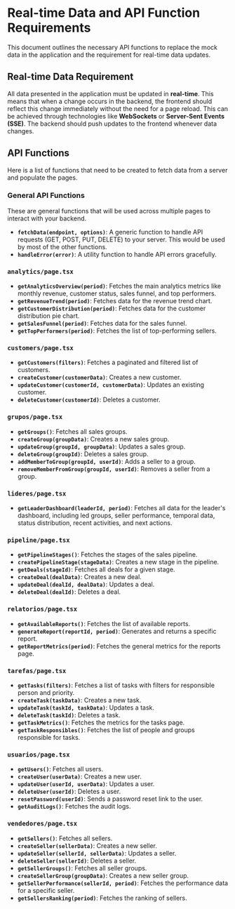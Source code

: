 # Real-time Data and API Function Requirements

This document outlines the necessary API functions to replace the mock data in the application and the requirement for real-time data updates.

## Real-time Data Requirement

All data presented in the application must be updated in **real-time**. This means that when a change occurs in the backend, the frontend should reflect this change immediately without the need for a page reload. This can be achieved through technologies like **WebSockets** or **Server-Sent Events (SSE)**. The backend should push updates to the frontend whenever data changes.

## API Functions

Here is a list of functions that need to be created to fetch data from a server and populate the pages.

### General API Functions

These are general functions that will be used across multiple pages to interact with your backend.

- **`fetchData(endpoint, options)`**: A generic function to handle API requests (GET, POST, PUT, DELETE) to your server. This would be used by most of the other functions.
- **`handleError(error)`**: A utility function to handle API errors gracefully.

### `analytics/page.tsx`

- **`getAnalyticsOverview(period)`**: Fetches the main analytics metrics like monthly revenue, customer status, sales funnel, and top performers.
- **`getRevenueTrend(period)`**: Fetches data for the revenue trend chart.
- **`getCustomerDistribution(period)`**: Fetches data for the customer distribution pie chart.
- **`getSalesFunnel(period)`**: Fetches data for the sales funnel.
- **`getTopPerformers(period)`**: Fetches the list of top-performing sellers.

### `customers/page.tsx`

- **`getCustomers(filters)`**: Fetches a paginated and filtered list of customers.
- **`createCustomer(customerData)`**: Creates a new customer.
- **`updateCustomer(customerId, customerData)`**: Updates an existing customer.
- **`deleteCustomer(customerId)`**: Deletes a customer.

### `grupos/page.tsx`

- **`getGroups()`**: Fetches all sales groups.
- **`createGroup(groupData)`**: Creates a new sales group.
- **`updateGroup(groupId, groupData)`**: Updates a sales group.
- **`deleteGroup(groupId)`**: Deletes a sales group.
- **`addMemberToGroup(groupId, userId)`**: Adds a seller to a group.
- **`removeMemberFromGroup(groupId, userId)`**: Removes a seller from a group.

### `lideres/page.tsx`

- **`getLeaderDashboard(leaderId, period)`**: Fetches all data for the leader's dashboard, including led groups, seller performance, temporal data, status distribution, recent activities, and next actions.

### `pipeline/page.tsx`

- **`getPipelineStages()`**: Fetches the stages of the sales pipeline.
- **`createPipelineStage(stageData)`**: Creates a new stage in the pipeline.
- **`getDeals(stageId)`**: Fetches all deals for a given stage.
- **`createDeal(dealData)`**: Creates a new deal.
- **`updateDeal(dealId, dealData)`**: Updates a deal.
- **`deleteDeal(dealId)`**: Deletes a deal.

### `relatorios/page.tsx`

- **`getAvailableReports()`**: Fetches the list of available reports.
- **`generateReport(reportId, period)`**: Generates and returns a specific report.
- **`getReportMetrics(period)`**: Fetches the general metrics for the reports page.

### `tarefas/page.tsx`

- **`getTasks(filters)`**: Fetches a list of tasks with filters for responsible person and priority.
- **`createTask(taskData)`**: Creates a new task.
- **`updateTask(taskId, taskData)`**: Updates a task.
- **`deleteTask(taskId)`**: Deletes a task.
- **`getTaskMetrics()`**: Fetches the metrics for the tasks page.
- **`getTaskResponsibles()`**: Fetches the list of people and groups responsible for tasks.

### `usuarios/page.tsx`

- **`getUsers()`**: Fetches all users.
- **`createUser(userData)`**: Creates a new user.
- **`updateUser(userId, userData)`**: Updates a user.
- **`deleteUser(userId)`**: Deletes a user.
- **`resetPassword(userId)`**: Sends a password reset link to the user.
- **`getAuditLogs()`**: Fetches the audit logs.

### `vendedores/page.tsx`

- **`getSellers()`**: Fetches all sellers.
- **`createSeller(sellerData)`**: Creates a new seller.
- **`updateSeller(sellerId, sellerData)`**: Updates a seller.
- **`deleteSeller(sellerId)`**: Deletes a seller.
- **`getSellerGroups()`**: Fetches all seller groups.
- **`createSellerGroup(groupData)`**: Creates a new seller group.
- **`getSellerPerformance(sellerId, period)`**: Fetches the performance data for a specific seller.
- **`getSellersRanking(period)`**: Fetches the ranking of sellers.
